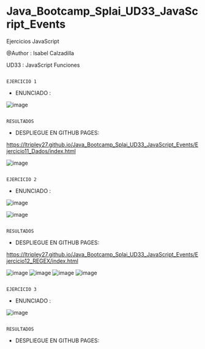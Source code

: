 # Java_Bootcamp_Splai_UD33_JavaScript_Events
Ejercicios JavaScript


@Author : Isabel Calzadilla 

UD33  :  JavaScript Funciones




                                                                  EJERCICIO 1
                                                                  
                                                                  
                                                                  
 - ENUNCIADO :
 
 
 ![image](https://user-images.githubusercontent.com/36207623/158640265-34794e3b-38b2-4ebe-93d4-1370369435a0.png)

 

                                                                  RESULTADOS
                                                                  
                                                                  
 - DESPLIEGUE EN GITHUB PAGES:


https://ltripley27.github.io/Java_Bootcamp_Splai_UD33_JavaScript_Events/Ejercicio11_Dados/index.html


![image](https://user-images.githubusercontent.com/36207623/158641140-7fa26b9b-3101-49cf-b9f3-ae25b273545c.png)



                                                                  EJERCICIO 2
                                                                  
                                                                  
                                                                  
 - ENUNCIADO :
 
 ![image](https://user-images.githubusercontent.com/36207623/158641251-f5af2d59-3970-4391-b98c-ca0fe241faf3.png)

![image](https://user-images.githubusercontent.com/36207623/158641300-a75a02d0-ce12-4939-bab5-c8cf2bd3cd50.png)

 

                                                                  RESULTADOS
                                                                  
                                                                  
 - DESPLIEGUE EN GITHUB PAGES:

https://ltripley27.github.io/Java_Bootcamp_Splai_UD33_JavaScript_Events/Ejercicio12_REGEX/index.html


![image](https://user-images.githubusercontent.com/36207623/158641595-c6a41020-4e47-4c49-bfbf-71616e5b74df.png)
![image](https://user-images.githubusercontent.com/36207623/158641710-9d972ca5-2ca4-4e6c-b91c-c1f06f52c22e.png)
![image](https://user-images.githubusercontent.com/36207623/158641825-34d3bbe5-5913-4d74-aac9-ba92ff8b3577.png)
![image](https://user-images.githubusercontent.com/36207623/158641971-6a60bace-9f5a-4b3a-845b-b6522bded0c1.png)


                                                                  EJERCICIO 3
                                                                  
                                                                  
                                                                  
 - ENUNCIADO :
 
![image](https://user-images.githubusercontent.com/36207623/158642133-bad0538a-7dc4-4193-9a98-820b8c850d7e.png)

 

                                                                  RESULTADOS
                                                                  
                                                                  
 - DESPLIEGUE EN GITHUB PAGES:



